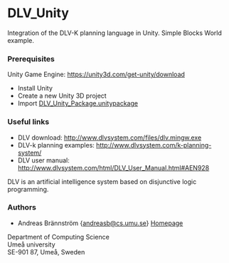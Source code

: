 # DLV_Unity
Integration of the DLV-K planning language in Unity.
Simple Blocks World example.

### Prerequisites

Unity Game Engine: https://unity3d.com/get-unity/download

* Install Unity
* Create a new Unity 3D project
* Import [DLV_Unity_Package.unitypackage](https://github.com/AndreasbCS/DLV_Unity/blob/cda8e13b5b9359de81d8060484690215dc628f37/DLV_Unity_Package.unitypackage)

### Useful links

* DLV download: http://www.dlvsystem.com/files/dlv.mingw.exe
* DLV-k planning examples: http://www.dlvsystem.com/k-planning-system/
* DLV user manual: http://www.dlvsystem.com/html/DLV_User_Manual.html#AEN928

DLV is an artificial intelligence system based on disjunctive logic programming.

### Authors

* Andreas Brännström {andreasb@cs.umu.se} [Homepage](https://people.cs.umu.se/andreasb/)

Department of Computing Science  
Umeå university  
SE-901 87, Umeå, Sweden  
